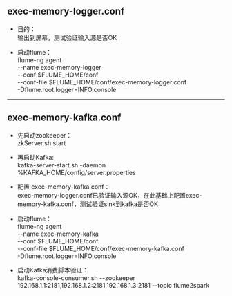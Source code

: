 ## exec-memory-logger.conf
- 目的：  
 输出到屏幕，测试验证输入源是否OK 

- 启动flume：  
flume-ng agent \
--name exec-memory-logger \
--conf $FLUME_HOME/conf \
--conf-file $FLUME_HOME/conf/exec-memory-logger.conf \
-Dflume.root.logger=INFO,console  
***

## exec-memory-kafka.conf
- 先启动zookeeper：  
zkServer.sh start
- 再启动Kafka:  
kafka-server-start.sh -daemon %KAFKA_HOME/config/server.properties

- 配置 exec-memory-kafka.conf：  
 exec-memory-logger.conf已验证输入源OK，在此基础上配置exec-memory-kafka.conf，测试验证sink到kafka是否OK 

- 启动flume：  
flume-ng agent \
--name exec-memory-kafka \
--conf $FLUME_HOME/conf \
--conf-file $FLUME_HOME/conf/exec-memory-kafka.conf \
-Dflume.root.logger=INFO,console  

- 启动Kafka消费脚本验证：  
kafka-console-consumer.sh --zookeeper 192.168.1.1:2181,192.168.1.2:2181,192.168.1.3:2181 --topic flume2spark